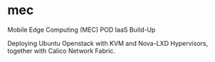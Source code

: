 # mec
Mobile Edge Computing (MEC) POD IaaS Build-Up <br>

Deploying Ubuntu Openstack with KVM and Nova-LXD Hypervisors, together with Calico Network Fabric.
